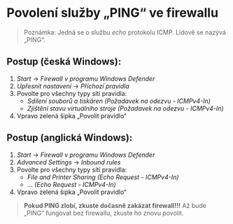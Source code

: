 # Povolení služby „PING“ ve firewallu

> Poznámka: Jedná se o službu _echo_ protokolu ICMP. Lidově se nazývá „PING“.

## Postup (česká Windows):
1. _Start_ → _Firewall v programu Windows Defender_
2. _Upřesnit nastavení_ → _Příchozí pravidla_
3. Povolte pro všechny typy sítí pravidla:<br />
    - _Sdílení souborů a tiskáren (Požadavek na odezvu - ICMPv4-In)_
    - _Zjištění stavu virtuálního stroje (Požadavek na odezvu - ICMPv4-In)_
4. Vpravo zelená šipka „Povolit pravidlo“

## Postup (anglická Windows):
1. _Start_ → _Firewall v programu Windows Defender_
2. _Advanced Settings_ → _Inbound rules_
3. Povolte pro všechny typy sítí pravidla:<br />
    - _File and Printer Sharing (Echo Request - ICMPv4-In)_
    - _... (Echo Request - ICMPv4-In)_
4. Vpravo zelená šipka „Povolit pravidlo“

> **Pokud PING zlobí, zkuste dočasně zakázat firewall!!!** Až bude „PING“ fungovat bez firewallu, zkuste ho znovu povolit.